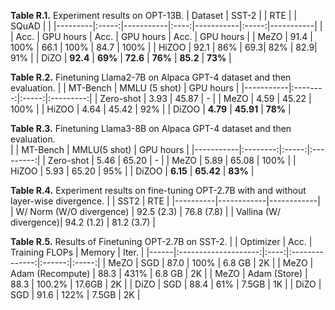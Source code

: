 **Table R.1.** Experiment results on OPT-13B.
| Dataset | SST-2 |           |  RTE |           | SQuAD |           |
|---------|:-----:|-----------|:----:|-----------|:-----:|-----------|
|         | Acc.  | GPU hours | Acc. | GPU hours | Acc.  | GPU hours |
| MeZO    |  91.4 | 100%      | 66.1 | 100%      |  84.7 | 100%      |
| HiZOO   |  92.1 | 86%        | 69.3| 82%        |  82.9| 91%       |
| DiZO    |  **92.4** | **69%**        | **72.6** | **76%**        |  **85.2** | **73%**     |

**Table R.2.** Finetuning Llama2-7B on Alpaca GPT-4 dataset and then evaluation. 
|           | MT-Bench |  MMLU (5 shot) | GPU hours |
|-----------|:--------:|:-----:|:---------:|
| Zero-shot |   3.93   | 45.87 |     -     |
| MeZO      |   4.59   | 45.22 |    100%   |
| HiZOO     |   4.64   | 45.42 |    92%    |
| DiZOO     |   **4.79**   | **45.91** |    **78%**    |

**Table R.3.** Finetuning Llama3-8B on Alpaca GPT-4 dataset and then evaluation.  
|           | MT-Bench |  MMLU(5 shot) | GPU hours |
|-----------|:--------:|:-----:|:---------:|
| Zero-shot |   5.46   | 65.20 |     -     |
| MeZO      |   5.89   | 65.08 |    100%   |
| HiZOO     |   5.93   | 65.20 |    95%    |
| DiZOO     |   **6.15**   | **65.42** |    **83%**    |


**Table R.4.** Experiment results on fine-tuning OPT-2.7B with and without layer-wise divergence.
|          | SST2       | RTE        |
|----------|------------|------------|
| W/ Norm (W/O divergence)  | 92.5 (2.3) | 76.8 (7.8) |
| Vallina (W/ divergence)| 94.2 (1.2) | 81.2 (3.7) |

**Table R.5.** Results of Finetuning OPT-2.7B on SST-2. 
|      |       Optimizer      | Acc. | Training FLOPs | Memory | Iter. |
|------|:--------------------:|:----:|:--------------:|:------:|:-----:|
| MeZO |          SGD         | 87.0 |      100%      | 6.8 GB |   2K  |
| MeZO | Adam (Recompute) | 88.3 |      431%      | 6.8 GB |   2K  |
| MeZO |     Adam (Store)     | 88.3 |     100.2%     | 17.6GB |   2K  |
| DiZO |          SGD         | 88.4 |       61%      |  7.5GB |   1K  |
| DiZO |          SGD         | 91.6 |      122%      |  7.5GB |   2K  |


